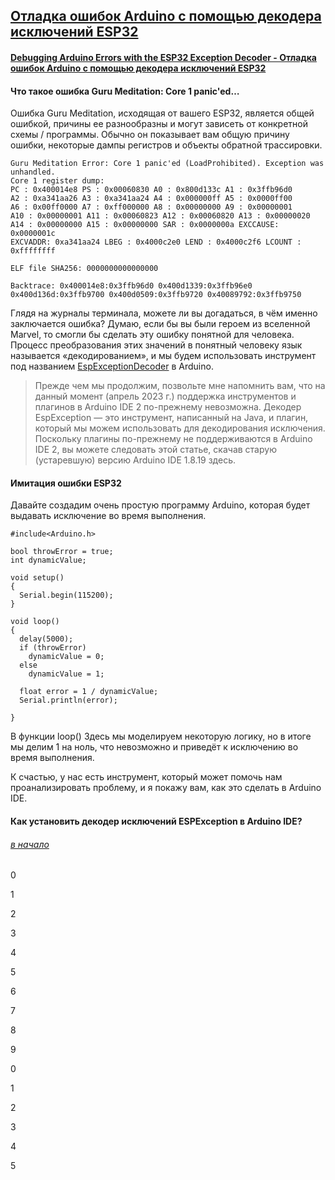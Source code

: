 ## [ Отладка ошибок Arduino с помощью декодера исключений ESP32](https://www.donskytech.com/esp32-exception-decoder/)

#### [Debugging Arduino Errors with the ESP32 Exception Decoder - Отладка ошибок Arduino с помощью декодера исключений ESP32 ](https://www.donskytech.com/esp32-exception-decoder/)

#### Что такое ошибка Guru Meditation: Core 1 panic'ed…

Ошибка Guru Meditation, исходящая от вашего ESP32, является общей ошибкой, причины ее разнообразны и могут зависеть от конкретной схемы / программы. Обычно он показывает вам общую причину ошибки, некоторые дампы регистров и объекты обратной трассировки.

```
Guru Meditation Error: Core 1 panic'ed (LoadProhibited). Exception was unhandled.
Core 1 register dump:
PC : 0x400014e8 PS : 0x00060830 A0 : 0x800d133c A1 : 0x3ffb96d0
A2 : 0xa341aa26 A3 : 0xa341aa24 A4 : 0x000000ff A5 : 0x0000ff00
A6 : 0x00ff0000 A7 : 0xff000000 A8 : 0x00000000 A9 : 0x00000001
A10 : 0x00000001 A11 : 0x00060823 A12 : 0x00060820 A13 : 0x00000020
A14 : 0x00000000 A15 : 0x00000000 SAR : 0x0000000a EXCCAUSE: 0x0000001c
EXCVADDR: 0xa341aa24 LBEG : 0x4000c2e0 LEND : 0x4000c2f6 LCOUNT : 0xffffffff

ELF file SHA256: 0000000000000000

Backtrace: 0x400014e8:0x3ffb96d0 0x400d1339:0x3ffb96e0 0x400d136d:0x3ffb9700 0x400d0509:0x3ffb9720 0x40089792:0x3ffb9750
```

Глядя на журналы терминала, можете ли вы догадаться, в чём именно заключается ошибка? Думаю, если бы вы были героем из вселенной Marvel, то смогли бы сделать эту ошибку понятной для человека. Процесс преобразования этих значений в понятный человеку язык называется «декодированием», и мы будем использовать инструмент под названием [EspExceptionDecoder](https://github.com/me-no-dev/EspExceptionDecoder) в Arduino.

> Прежде чем мы продолжим, позвольте мне напомнить вам, что на данный момент (апрель 2023 г.) поддержка инструментов и плагинов в Arduino IDE 2 по-прежнему невозможна. Декодер EspException — это инструмент, написанный на Java, и плагин, который мы можем использовать для декодирования исключения. Поскольку плагины по-прежнему не поддерживаются в Arduino IDE 2, вы можете следовать этой статье, скачав старую (устаревшую) версию Arduino IDE 1.8.19 здесь.
 
#### Имитация ошибки ESP32

Давайте создадим очень простую программу Arduino, которая будет выдавать исключение во время выполнения.

```
#include<Arduino.h>

bool throwError = true;
int dynamicValue;

void setup()
{
  Serial.begin(115200);
}

void loop()
{
  delay(5000);
  if (throwError)
    dynamicValue = 0;
  else
    dynamicValue = 1;

  float error = 1 / dynamicValue;
  Serial.println(error);
  
}
```

В функции loop() Здесь мы моделируем некоторую логику, но в итоге мы делим 1 на ноль, что невозможно и приведёт к исключению во время выполнения.

К счастью, у нас есть инструмент, который может помочь нам проанализировать проблему, и я покажу вам, как это сделать в Arduino IDE.

#### Как установить декодер исключений ESPException в Arduino IDE?


###### [в начало](#kvizzy)

0

1

2

3

4

5

6

7

8

9

0

1

2

3

4

5




